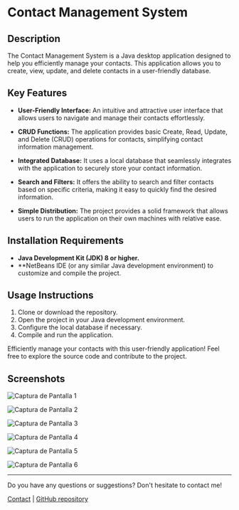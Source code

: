# Contact Management System

## Description

The Contact Management System is a Java desktop application designed to help you efficiently manage your contacts. This application allows you to create, view, update, and delete contacts in a user-friendly database.
## Key Features

- **User-Friendly Interface:** An intuitive and attractive user interface that allows users to navigate and manage their contacts effortlessly.

- **CRUD Functions:** The application provides basic Create, Read, Update, and Delete (CRUD) operations for contacts, simplifying contact information management.

- **Integrated Database:** It uses a local database that seamlessly integrates with the application to securely store your contact information.

- **Search and Filters:** It offers the ability to search and filter contacts based on specific criteria, making it easy to quickly find the desired information.

- **Simple Distribution:** The project provides a solid framework that allows users to run the application on their own machines with relative ease.

## Installation Requirements

- **Java Development Kit (JDK) 8 or higher.**
- **NetBeans IDE (or any similar Java development environment) to customize and compile the project.

## Usage Instructions

1. Clone or download the repository.
2. Open the project in your Java development environment.
3. Configure the local database if necessary.
4. Compile and run the application.

Efficiently manage your contacts with this user-friendly application! Feel free to explore the source code and contribute to the project.

## Screenshots

![Captura de Pantalla 1](https://github.com/OscarNavarrolol/Proyecto/assets/129440890/76b66793-6b4d-46aa-9904-6a42a21cb43c)

![Captura de Pantalla 2](https://github.com/OscarNavarrolol/Proyecto/assets/129440890/f0b03701-0e42-4890-9412-398913e226bf)

![Captura de Pantalla 3](https://github.com/OscarNavarrolol/Proyecto/assets/129440890/8727eb0e-1be2-465a-9d56-d73f62de8563)

![Captura de Pantalla 4](https://github.com/OscarNavarrolol/Proyecto/assets/129440890/fd08b8ab-5b73-44a2-af1d-7b6ea7a8ddd8)

![Captura de Pantalla 5](https://github.com/OscarNavarrolol/Proyecto/assets/129440890/45ef6c63-df62-4655-84c3-01a631f87137)

![Captura de Pantalla 6](https://github.com/OscarNavarrolol/Proyecto/assets/129440890/e8d9eec7-9432-472f-9c0f-0ee7f2e2ac32)

---

Do you have any questions or suggestions? Don't hesitate to contact me!

[Contact](mailto:oscardnv123455@gmail.com) | [GitHub repository](https://github.com/OscarNavarrolol)
